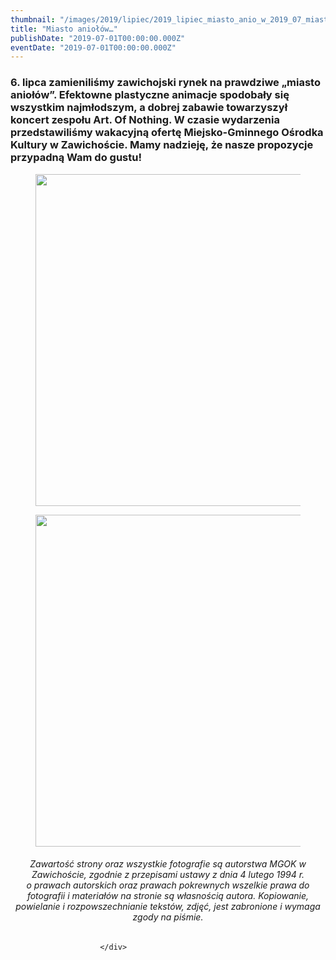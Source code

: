 ```yaml
---
thumbnail: "/images/2019/lipiec/2019_lipiec_miasto_anio_w_2019_07_miasto_anio_w_DSC_0111strona.jpg"
title: "Miasto aniołów…"
publishDate: "2019-07-01T00:00:00.000Z"
eventDate: "2019-07-01T00:00:00.000Z"
---
```


<div class="entry-content">
							
							
<h3 class="wp-block-heading">6. lipca zamieniliśmy zawichojski rynek na prawdziwe „miasto aniołów”. Efektowne plastyczne animacje spodobały się wszystkim najmłodszym, a dobrej zabawie towarzyszył koncert zespołu Art. Of Nothing. W czasie wydarzenia przedstawiliśmy wakacyjną ofertę Miejsko-Gminnego Ośrodka Kultury w Zawichoście. Mamy nadzieję, że nasze propozycje przypadną Wam do gustu! </h3>



<figure class="wp-block-image"><img fetchpriority="high" decoding="async" width="800" height="531" src="/images/2019/lipiec/2019_lipiec_miasto_anio_w_2019_07_miasto_anio_w_DSC_0111strona.jpg" alt="" class="wp-image-6688" srcset="/images/2019/lipiec/2019_lipiec_miasto_anio_w_2019_07_miasto_anio_w_DSC_0111strona.jpg 800w, /images/2019/lipiec/DSC_0111strona-300x199.jpg 300w, /images/2019/lipiec/DSC_0111strona-768x510.jpg 768w" sizes="(max-width: 800px) 100vw, 800px"></figure>



<figure class="wp-block-image"><img decoding="async" width="800" height="531" src="/images/2019/lipiec/2019_lipiec_miasto_anio_w_2019_07_miasto_anio_w_DSC_0106strona2.jpg" alt="" class="wp-image-6690" srcset="/images/2019/lipiec/2019_lipiec_miasto_anio_w_2019_07_miasto_anio_w_DSC_0106strona2.jpg 800w, /images/2019/lipiec/DSC_0106strona2-300x199.jpg 300w, /images/2019/lipiec/DSC_0106strona2-768x510.jpg 768w" sizes="(max-width: 800px) 100vw, 800px"></figure>



<h6 class="wp-block-heading" style="text-align:center"> <em>Zawartość strony oraz wszystkie fotografie są autorstwa MGOK w Zawichoście, zgodnie z przepisami ustawy z dnia 4 lutego 1994 r.</em><br> <em> o prawach autorskich oraz prawach pokrewnych wszelkie prawa do  fotografii i materiałów na stronie są własnością autora. Kopiowanie,  powielanie i rozpowszechnianie tekstów, zdjęć, jest zabronione i wymaga  zgody na piśmie.</em> </h6>
						
						</div>
